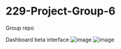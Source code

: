 # 229-Project-Group-6
Group repo 

Dashboard beta interface
![image](https://user-images.githubusercontent.com/50532010/119720297-a915b300-be1e-11eb-9565-34d9e78ea46d.png)
![image](https://user-images.githubusercontent.com/50532010/119720311-ad41d080-be1e-11eb-8ddc-840aaefd4467.png)



